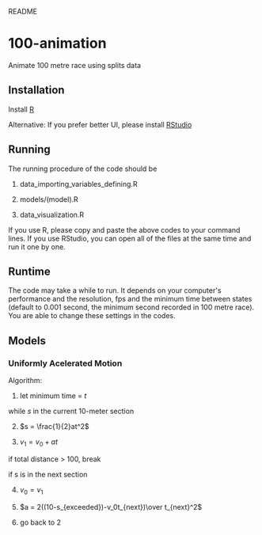 README

# 100-animation

Animate 100 metre race using splits data

## Installation

Install [R](https://cran.r-project.org/bin/windows/base/)

Alternative: If you prefer better UI, please install [RStudio](https://posit.co/downloads/)

## Running

The running procedure of the code should be

1. data_importing_variables_defining.R

2. models/(model).R

3. data_visualization.R

If you use R, please copy and paste the above codes to your command lines. If you use RStudio, you can open all of the files at the same time and run it one by one. 

## 

## Runtime

The code may take a while to run. It depends on your computer's performance and the resolution, fps and the minimum time between states (default to 0.001 second, the minimum second recorded in 100 metre race). You are able to change these settings in the codes. 

## Models

### Uniformly Acelerated Motion

Algorithm:

1. let minimum time = $t$

while $s$ in the current 10-meter section

2. $s = \frac{1}{2}at^2$

3. $v_1 = v_0 + at$

if total distance > 100, break

if s is in the next section

4. $v_0 = v_1$

5. $a = 2((10-s_{exceeded})-v_0t_{next})\over t_{next}^2$

6. go back to 2
